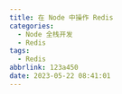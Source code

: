 ```yaml
---
title: 在 Node 中操作 Redis
categories:
  - Node 全栈开发
  - Redis
tags:
  - Redis
abbrlink: 123a450
date: 2023-05-22 08:41:01
---
```

